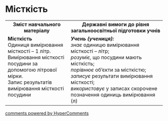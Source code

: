 <div id="hypercomments_widget" class="js-hypercomments-widget invisible"></div>

# Місткість
<table>
  <tr>
    <td width="40%" align="center"><b>Зміст навчального матеріалу<b></td>
    <td width="60%" align="center"><b>Державні вимоги до рівня загальноосвітньої підготовки учнів</b></td>
  </tr>
  <tr>
    <td width="40%" style="vertical-align:top !important;"><b>Місткість</b><br>
Одиниця вимірювання місткості – 1 літр.<br>
Вимірювання місткості посудини за допомогою літрової мірки.<br>
Запис результатів вимірювання місткості посудини<br></td>
    <td width="60%" style="vertical-align:top !important;"><i><b>Учень (учениця):</b></i><br>
<i>знає</i>  одиницю вимірювання місткості – літр;<br> 
<i>розуміє,</i> що посудини мають місткість;<br>
<i>порівнює</i> об’єкти за місткістю;<br>
<i>записує</i> результати вимірювання місткості;<br>
<i>використовує</i> у записах скорочене позначення одиниць вимірювання (л)<br></td>
  </tr>
</table>

<div class="js-hypercomments-container">
    <a href="http://hypercomments.com" class="hc-link" title="comments widget">comments powered by HyperComments</a>
</div>